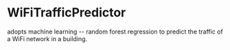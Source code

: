 # WiFiTrafficPredictor
adopts machine learning -- random forest regression to predict the traffic of a WiFi network in a building.
